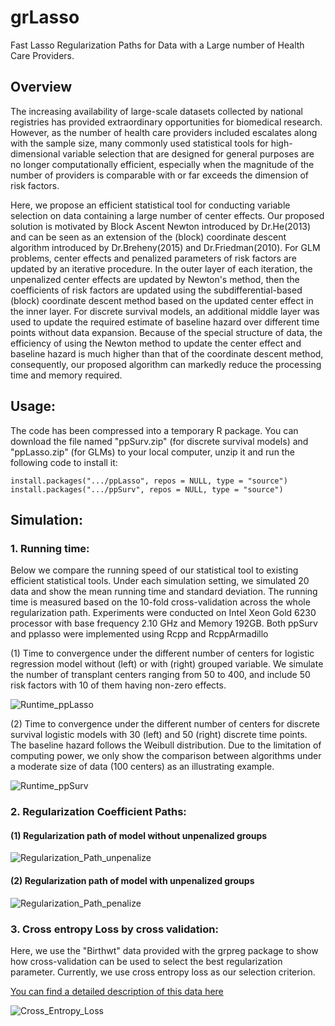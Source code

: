 # grLasso
Fast Lasso Regularization Paths for Data with a Large number of Health Care Providers.

## Overview
The increasing availability of large-scale datasets collected by national registries has provided extraordinary opportunities for biomedical research. However, as the number of health care providers included escalates along with the sample size, many commonly used statistical tools for high-dimensional variable selection that are designed for general purposes are no longer computationally efficient, especially when the magnitude of the number of providers is comparable with or far exceeds the dimension of risk factors.

Here, we propose an efficient statistical tool for conducting variable selection on data containing a large number of center effects. Our proposed solution is motivated by Block Ascent Newton introduced by Dr.He(2013) and can be seen as an extension of the (block) coordinate descent algorithm introduced by Dr.Breheny(2015) and Dr.Friedman(2010). For GLM problems, center effects and penalized parameters of risk factors are updated by an iterative procedure. In the outer layer of each iteration, the unpenalized center effects are updated by Newton's method, then the coefficients of risk factors are updated using the subdifferential-based (block) coordinate descent method based on the updated center effect in the inner layer. For discrete survival models, an additional middle layer was used to update the required estimate of baseline hazard over different time points without data expansion. Because of the special structure of data, the efficiency of using the Newton method to update the center effect and baseline hazard is much higher than that of the coordinate descent method, consequently, our proposed algorithm can markedly reduce the processing time and memory required. 


## Usage:

The code has been compressed into a temporary R package. You can download the file named "ppSurv.zip" (for discrete survival models) and "ppLasso.zip" (for GLMs) to your local computer, unzip it and run the following code to install it:

```{r }
install.packages(".../ppLasso", repos = NULL, type = "source")
install.packages(".../ppSurv", repos = NULL, type = "source")
```

## Simulation:

### 1. Running time:

Below we compare the running speed of our statistical tool to existing efficient statistical tools. Under each simulation setting, we simulated 20 data and show the mean running time and standard deviation. The running time is measured based on the 10-fold cross-validation across the whole regularization path. Experiments were conducted on Intel Xeon Gold 6230 processor with base frequency 2.10 GHz and Memory 192GB. Both ppSurv and pplasso were implemented using Rcpp and RcppArmadillo

(1) Time to convergence under the different number of centers for logistic regression model without (left) or with (right) grouped variable. We simulate the number of transplant centers ranging from 50 to 400, and include 50 risk factors with 10 of them having non-zero effects.

![Runtime_ppLasso](https://user-images.githubusercontent.com/93620754/207072629-38c87d5a-963f-488f-89c4-5f45dddc0e53.png)


(2) Time to convergence under the different number of centers for discrete survival logistic models with 30 (left) and 50 (right) discrete time points. The baseline hazard follows the Weibull distribution. Due to the limitation of computing power, we only show the comparison between algorithms under a moderate size of data (100 centers) as an illustrating example.

![Runtime_ppSurv](https://user-images.githubusercontent.com/93620754/207072650-54c2c38a-9ff3-4f07-b17d-8b81e45bd7fc.png)


### 2. Regularization Coefficient Paths:

#### (1) Regularization path of model without unpenalized groups

![Regularization_Path_unpenalize](https://user-images.githubusercontent.com/93620754/207072941-47c1f5ab-c7d7-4a28-9df8-9af9ec0b05aa.png)


#### (2) Regularization path of model with unpenalized groups

![Regularization_Path_penalize](https://user-images.githubusercontent.com/93620754/207072975-d2106f33-f030-4bb7-ac1a-88470ada2787.png)


### 3.  Cross entropy Loss by cross validation:

Here, we use the "Birthwt" data provided with the grpreg package to show how cross-validation can be used to select the best regularization parameter. Currently, we use cross entropy loss as our selection criterion.

[You can find a detailed description of this data here](https://www.rdocumentation.org/packages/grpreg/versions/3.4.0/topics/Birthwt)

![Cross_Entropy_Loss](https://user-images.githubusercontent.com/93620754/207073019-37e6da80-f07b-4f4a-a766-442e3ed41dc9.png)


